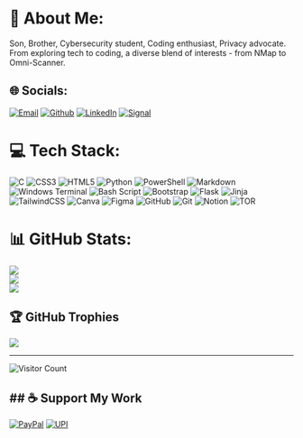 # 💫 About Me:
Son, Brother, Cybersecurity student, Coding enthusiast, Privacy advocate. From exploring tech to coding, a diverse blend of interests - from NMap to Omni-Scanner.


## 🌐 Socials:
[![Email](https://img.shields.io/badge/proton%20mail-6D4AFF?style=for-the-badge&logo=protonmail&logoColor=white)](mailto:kartik2005221@proton.me) [![Github](https://img.shields.io/badge/GitHub-100000?style=for-the-badge&logo=github&logoColor=white)](https://github.com/kartik2005221) [![LinkedIn](https://img.shields.io/badge/LinkedIn-0077B5?style=for-the-badge&logo=linkedin&logoColor=white)](https://www.linkedin.com/in/kartik2005221/) [![Signal](https://img.shields.io/badge/Signal-3A76F0?style=for-the-badge&logo=signal&logoColor=white)](https://signal.me/#eu/NKRjNORoYBKevqLxymZOoG7HZv5v_YBZ3hSgA8r5FsJ-0I-yzu9OGYJQS8jiXVgZ)

# 💻 Tech Stack:
![C](https://img.shields.io/badge/c-%2300599C.svg?style=for-the-badge&logo=c&logoColor=white) ![CSS3](https://img.shields.io/badge/css3-%231572B6.svg?style=for-the-badge&logo=css3&logoColor=white) ![HTML5](https://img.shields.io/badge/html5-%23E34F26.svg?style=for-the-badge&logo=html5&logoColor=white) ![Python](https://img.shields.io/badge/python-3670A0?style=for-the-badge&logo=python&logoColor=ffdd54) ![PowerShell](https://img.shields.io/badge/PowerShell-%235391FE.svg?style=for-the-badge&logo=powershell&logoColor=white) ![Markdown](https://img.shields.io/badge/markdown-%23000000.svg?style=for-the-badge&logo=markdown&logoColor=white) ![Windows Terminal](https://img.shields.io/badge/Windows%20Terminal-%234D4D4D.svg?style=for-the-badge&logo=windows-terminal&logoColor=white) ![Bash Script](https://img.shields.io/badge/bash_script-%23121011.svg?style=for-the-badge&logo=gnu-bash&logoColor=white) ![Bootstrap](https://img.shields.io/badge/bootstrap-%238511FA.svg?style=for-the-badge&logo=bootstrap&logoColor=white) ![Flask](https://img.shields.io/badge/flask-%23000.svg?style=for-the-badge&logo=flask&logoColor=white) ![Jinja](https://img.shields.io/badge/jinja-white.svg?style=for-the-badge&logo=jinja&logoColor=black) ![TailwindCSS](https://img.shields.io/badge/tailwindcss-%2338B2AC.svg?style=for-the-badge&logo=tailwind-css&logoColor=white) ![Canva](https://img.shields.io/badge/Canva-%2300C4CC.svg?style=for-the-badge&logo=Canva&logoColor=white) ![Figma](https://img.shields.io/badge/figma-%23F24E1E.svg?style=for-the-badge&logo=figma&logoColor=white) ![GitHub](https://img.shields.io/badge/github-%23121011.svg?style=for-the-badge&logo=github&logoColor=white) ![Git](https://img.shields.io/badge/git-%23F05033.svg?style=for-the-badge&logo=git&logoColor=white) ![Notion](https://img.shields.io/badge/Notion-%23000000.svg?style=for-the-badge&logo=notion&logoColor=white) ![TOR](https://img.shields.io/badge/tor-%237E4798.svg?style=for-the-badge&logo=tor-project&logoColor=white)
# 📊 GitHub Stats:
![](https://github-readme-stats.vercel.app/api?username=kartik2005221&theme=dark&hide_border=false&include_all_commits=true&count_private=false)<br/>
![](https://nirzak-streak-stats.vercel.app/?user=kartik2005221&theme=dark&hide_border=false)<br/>
![](https://github-readme-stats.vercel.app/api/top-langs/?username=kartik2005221&theme=dark&hide_border=false&include_all_commits=true&count_private=false&layout=compact)

## 🏆 GitHub Trophies
![](https://github-profile-trophy.vercel.app/?username=kartik2005221&theme=radical&no-frame=false&no-bg=true&margin-w=4)

---
![Visitor Count](https://profile-counter.glitch.me/kartik2005221/count.svg)

## ## ☕ Support My Work
[![PayPal](https://img.shields.io/badge/PayPal-00457C?style=for-the-badge&logo=paypal&logoColor=white)](https://paypal.me/kartik2005221)
[![UPI](https://img.shields.io/badge/UPI-ffffff?style=for-the-badge&logo=upi&logoColor=white)](/QR_1744889718.png)


